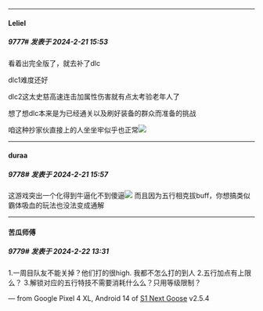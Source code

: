 ﻿
*****

####  Leliel  
##### 9777#       发表于 2024-2-21 15:53

看着出完全版了，就去补了dlc

dlc1难度还好

dlc2这太史慈高速连击加属性伤害就有点太考验老年人了

想了想dlc本来是为已经通关以及刷好装备的群众而准备的挑战

咱这种抄家伙直接上的人坐坐牢似乎也正常<img src="https://static.saraba1st.com/image/smiley/face2017/124.png" referrerpolicy="no-referrer">

*****

####  duraa  
##### 9778#       发表于 2024-2-21 15:57

这游戏突出一个化得到牛逼化不到傻逼<img src="https://static.saraba1st.com/image/smiley/face2017/044.png" referrerpolicy="no-referrer">
而且因为五行相克拔buff，你想搞类似霸体吸血的玩法也没法变成通解


*****

####  苦瓜师傅  
##### 9779#       发表于 2024-2-22 13:31

1.一周目队友不能关掉？他们打的很high. 我都不怎么打的到人
2.五行加点有上限么？
3.解锁对应的五行特技不需要消耗什么么？只用等级限制？

— from Google Pixel 4 XL, Android 14 of [S1 Next Goose](https://pan.baidu.com/s/1mi43uRm) v2.5.4

